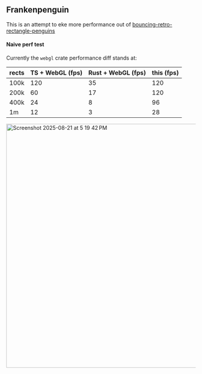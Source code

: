 ## Frankenpenguin

This is an attempt to eke more performance out of [bouncing-retro-rectangle-penguins](https://github.com/gen-alpha-xtor/bouncing-retro-rectangle-penguins)

#### Naive perf test

Currently the `webgl` crate performance diff stands at:

| rects | TS + WebGL (fps) | Rust + WebGL (fps) | this (fps) |
| ----- | ---------------- | ------------------ | ---------- |
| 100k  | 120              | 35                 | 120        |
| 200k  | 60               | 17                 | 120        |
| 400k  | 24               | 8                  | 96         |
| 1m    | 12               | 3                  | 28         |

<img width="1377" height="649" alt="Screenshot 2025-08-21 at 5 19 42 PM" src="https://github.com/user-attachments/assets/5f09c5ff-abe1-4596-a1c9-893c403408ca" />
